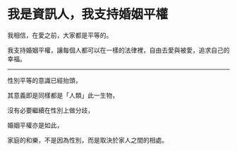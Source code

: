 # 我是資訊人，我支持婚姻平權

我相信，在愛之前，大家都是平等的。

我支持婚姻平權，讓每個人都可以在一樣的法律裡，自由去愛與被愛，追求自己的幸福。 

---

性別平等的意識已經抬頭，

其意義即是同樣都是「人類」此一生物，

沒有必要繼續在性別上做分歧，

婚姻平權亦是如此，

家庭的和樂，不是因為性別，而是取決於家人之間的相處。
